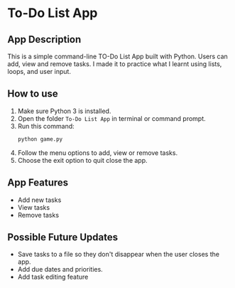 # To-Do List App

## App Description
This is a simple command-line TO-Do List App built with Python.
Users can add, view and remove tasks.
I made it to practice what I learnt using lists, loops, and user input.

## How to use
1. Make sure Python 3 is installed.  
2. Open the folder `To-Do List App` in terminal or command prompt.  
3. Run this command:
    ```bash
    python game.py
    ```
4. Follow the menu options to add, view or remove tasks.
5. Choose the exit option to quit close the app.

## App Features
- Add new tasks
- View tasks
- Remove tasks

## Possible Future Updates
- Save tasks to a file so they don't disappear when the user closes the app.
- Add due dates and priorities.
- Add task editing feature